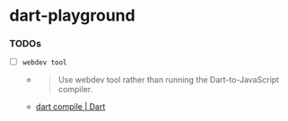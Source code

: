 dart-playground
===============
### TODOs
- [ ] `webdev tool`
  - > Use webdev tool rather than running the Dart-to-JavaScript compiler.
  - [dart compile | Dart](https://dart.dev/tools/dart-compile#js)
